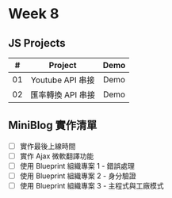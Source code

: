 # Week 8 

## JS Projects

|  #  |    Project     | Demo |
| :-: | :------------: | :---: |
| 01  | Youtube API 串接 | Demo |
| 02  | 匯率轉換 API 串接 | Demo |

## MiniBlog 實作清單

- [ ] 實作最後上線時間
- [ ] 實作 Ajax 微軟翻譯功能
- [ ] 使用 Blueprint 組織專案 1 - 錯誤處理
- [ ] 使用 Blueprint 組織專案 2 - 身分驗證
- [ ] 使用 Blueprint 組織專案 3 - 主程式與工廠模式